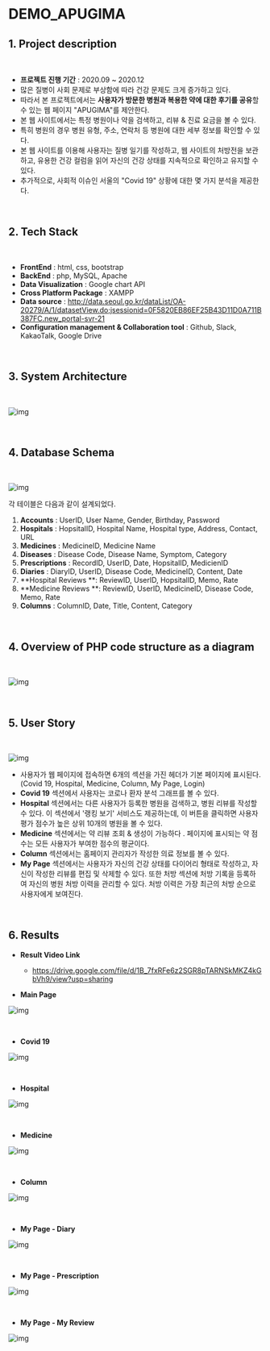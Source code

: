 # DEMO_APUGIMA

##  **1. Project description**

<br/>

- **프로젝트 진행 기간** : 2020.09 ~ 2020.12
- 많은 질병이 사회 문제로 부상함에 따라 건강 문제도 크게 증가하고 있다.
- 따라서 본 프로젝트에서는 **사용자가 방문한 병원과 복용한 약에 대한 후기를 공유**할 수 있는 웹 페이지 "APUGIMA"를 제안한다.
- 본 웹 사이트에서는 특정 병원이나 약을 검색하고, 리뷰 & 진료 요금을 볼 수 있다.
- 특히 병원의 경우 병원 유형, 주소, 연락처 등 병원에 대한 세부 정보를 확인할 수 있다. 
- 본 웹 사이트를 이용해 사용자는 질병 일기를 작성하고, 웹 사이트의 처방전을 보관하고, 유용한 건강 컬럼을 읽어 자신의 건강 상태를 지속적으로 확인하고 유지할 수 있다.
- 추가적으로, 사회적 이슈인 서울의 "Covid 19" 상황에 대한 몇 가지 분석을 제공한다. 

<br/>

## **2. Tech Stack**

<br/>

- **FrontEnd** : html, css, bootstrap
- **BackEnd** : php, MySQL, Apache
- **Data Visualization** : Google chart API
- **Cross Platform Package** : XAMPP
- **Data source** : http://data.seoul.go.kr/dataList/OA-20279/A/1/datasetView.do;jsessionid=0F5820EB86EF25B43D11D0A711B387FC.new_portal-svr-21
- **Configuration management & Collaboration tool** : Github, Slack, KakaoTalk, Google Drive

<br/>

## **3. System Architecture**

<br/>

![img](https://lh5.googleusercontent.com/ZB6t-fwKYs4hGEiXfid7zPjc1JTs75KnbeSSoUC58CTfbDp-oz_uv9AjgUH8F3Ul356fmc3x4I3O7r_abcZjqJke-8lxdatiR0sMonDfsX5jRaj9F81Gdw_rQpGQKQ)

<br/>

## **4. Database Schema**

<br/>

![img](https://user-images.githubusercontent.com/37237145/106232560-a7086280-6237-11eb-8f13-0cb09e04d673.JPG)



각 테이블은 다음과 같이 설계되었다. 

1. **Accounts** : UserID, User Name, Gender, Birthday, Password
2. **Hospitals** : HopsitalID, Hospital Name, Hospital type, Address, Contact, URL
3. **Medicines** : MedicineID, Medicine Name
4. **Diseases** : Disease Code, Disease Name, Symptom, Category
5. **Prescriptions** : RecordID, UserID, Date, HopsitalID, MedicienID
6. **Diaries** : DiaryID, UserID, Disease Code, MedicineID, Content, Date
7. **Hospital Reviews **: ReviewID, UserID, HopsitalID, Memo, Rate
8. **Medicine Reviews **: ReviewID, UserID, MedicineID, Disease Code, Memo, Rate
9. **Columns** : ColumnID, Date, Title, Content, Category

<br/>

## 4. **Overview of PHP code structure as a diagram**

<br/>

![img](https://lh6.googleusercontent.com/k8ruxraSM9Q3-4FGf6RE44uF_TaZO8m12-KFn3f8nFvWg7jvUwijcT26ohRHlvGMAoV7GWsIUx4BEZ2-MpaVjQl-ZKF1XcxCHBzE05RUtHDitotg-4mpiJTMtHOFRuW1sg5hTkVY)

<br/>

## **5. User Story**

<br/>

![img](https://lh6.googleusercontent.com/emBvmROIQrtvNkyRbTgz_3b_FB5bEDuVoMsJCPBvSPxzO70OYSrDwnhDx54cuy6hgyeycpD17Bm-F9brHNwKMwy5f61OwmTueJw3DC0SBKnhtbt6JJC5Mu7UspxAbQ)

- 사용자가 웹 페이지에 접속하면 6개의 섹션을 가진 헤더가 기본 페이지에 표시된다. (Covid 19, Hospital, Medicine, Column, My Page, Login)
- **Covid 19** 섹션에서 사용자는 코로나 환자 분석 그래프를 볼 수 있다.
- **Hospital** 섹션에서는 다른 사용자가 등록한 병원을 검색하고, 병원 리뷰를 작성할 수 있다. 이 섹션에서 '랭킹 보기' 서비스도 제공하는데, 이 버튼을 클릭하면 사용자 평가 점수가 높은 상위 10개의 병원을 볼 수 있다.
- **Medicine** 섹션에서는 약 리뷰 조회 & 생성이 가능하다 . 페이지에 표시되는 약 점수는 모든 사용자가 부여한 점수의 평균이다. 
- **Column** 섹션에서는 홈페이지 관리자가 작성한 의료 정보를 볼 수 있다. 
- **My Page** 섹션에서는 사용자가 자신의 건강 상태를 다이어리 형태로 작성하고, 자신이 작성한 리뷰를 편집 및 삭제할 수 있다. 또한 처방 섹션에 처방 기록을 등록하여 자신의 병원 처방 이력을 관리할 수 있다. 처방 이력은 가장 최근의 처방 순으로 사용자에게 보여진다. 

<br/>

## **6. Results**


- **Result Video Link**
  - https://drive.google.com/file/d/1B_7fxRFe6z2SGR8pTARNSkMKZ4kGbVh9/view?usp=sharing

- **Main Page**

![img](https://lh5.googleusercontent.com/0CWLj9N9PIXGps-naNh4HuUjBVt_AJB2DKp5mdJgbXleNIHml2QTideLga1N7jrvhW7IaQJAQg-XGEJOfZnzQcNHe7yHRKq4RyPlZ_3useG5dPv_yuuv93TSQWd0tgRTcpLdkj-CVfM)

<br/>

- **Covid 19**

![img](https://lh4.googleusercontent.com/5B6peB8LWiv4gL391987RGO_DICZUwK4J85pBqubG3af5XRuNZNDGr5YzzMqPTyvlbD-ZrQF72ByO8pjKQ4HgnNwyFP6RTXf6Bq1wZ_tAOv5a3qzho0pyFQgGAVvt146Qcb-YsrglZk)

<br/>

- **Hospital**

![img](https://lh4.googleusercontent.com/5620yQ_binCVM1H6yqey7-6ASiydfT3wOLTXVQB3z5XDU8GkT-DpvLa6sM3YmoM60jvpNWna_lX3xzLogT7_oCvOXXYg-tklrygABCBDwAFBZaxvvgUHjJw34CJERbNJqZF_W7VENzk)

<br/>

- **Medicine**

![img](https://lh5.googleusercontent.com/CYqYzOVSl8j4Ro_cT9tSXYF90GiuWsuQM3eF1hafpWYAO98PeBFxVUVP95pbPQ_J1Ybrd0ExmYelQy8HVVJTjs7VC8IAJmc1HqAkh38vBQNEjy6vl5GHpPpSvuuJfGbTuM_ZwnMTSSI)

<br/>

- **Column**

 ![img](https://lh4.googleusercontent.com/vyNvsYUGK8U33kMimZICOLOaBmOtxmDg5elLxeq7c93FhC23m7RuIF6mIjr1Nh0xl61_N6pictNWK4i53vq-8AMseAWTwjUM3Qlniy9AT7bH3H6gXEqMk6ik_Wu1ZzrfieKhXDS_bUE)

<br/>

- **My Page - Diary**

 ![img](https://lh4.googleusercontent.com/skQhClkvvv5pCrpn5cj2hOV9g6dKKzOFnNxPb9a2Wz1He7tfyEN1yOOugT9slzZ6Am46s0S-gN1qZh0TkZ0otaUh42B08rr1OawvUThzCofY1kfz9bxFyFvQmi8KMTqWVyqEu-3weME)

<br/>

- **My Page - Prescription**

![img](https://lh5.googleusercontent.com/8vmnNhWRa9hkKIaF1obewmhgKB81SUj_EBKQq55mJdM48sOu0_GsG6ErUHwOdBRDVCVpiHVsYofcWbleqKDsznC030U3mDtZ0IacSv3FddV4NbnGTn6Elp_FjlLo9gni4EVJHsDFsSM)

<br/>

- **My Page - My Review**

![img](https://lh4.googleusercontent.com/EWYqF0tzPUrga6SF1nYAtBmeEZgDgr-0bO0s1QPhTGdu51GFkwmP6vaCg_HCrr5gCxkd7VOqf5CiXD5k3lCaW3p5M4NOQFj0XNdkA7FFEul_E1Oltsvqyt0ghDicCgoKhJt_cs9JN3E)
